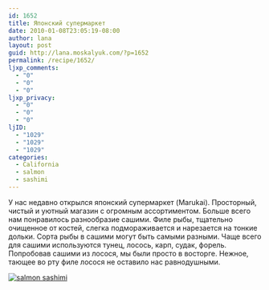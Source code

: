 ```yaml
---
id: 1652
title: Японский супермаркет
date: 2010-01-08T23:05:19-08:00
author: lana
layout: post
guid: http://lana.moskalyuk.com/?p=1652
permalink: /recipe/1652/
ljxp_comments:
  - "0"
  - "0"
  - "0"
ljxp_privacy:
  - "0"
  - "0"
  - "0"
ljID:
  - "1029"
  - "1029"
  - "1029"
categories:
  - California
  - salmon
  - sashimi
---
```

У нас недавно открылся японский супермаркет (Marukai). Просторный, чистый и уютный магазин с огромным ассортиментом. Больше всего нам понравилось разнообразие сашими. Филе рыбы, тщательно очищенное от костей, слегка подмораживается и нарезается на тонкие дольки. Сорта рыбы в сашими могут быть самыми разными. Чаще всего для сашими используются тунец, лосось, карп, судак, форель. Попробовав сашими из лосося, мы были просто в восторге. Нежное, тающее во рту филе лосося не оставило нас равнодушными.

<a class="flickr-image alignnone" title="salmon sashimi" href="http://www.flickr.com/photos/67405678@N00/4258786282/" target="_blank"><img src="http://farm5.static.flickr.com/4034/4258786282_d241dde4ec.jpg" alt="salmon sashimi" /></a>